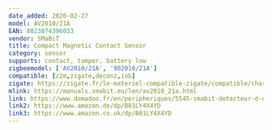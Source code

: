 ```yaml
---
date_added: 2020-02-27
model: AV2010/21A
EAN: 8023874396033
vendor: SMaBiT
title: Compact Magnetic Contact Sensor
category: sensor
supports: contact, tamper, battery low
zigbeemodel: ['AV2010/21A', '902010/21A']
compatible: [z2m,zigate,deconz,iob]
zigate: https://zigate.fr/le-materiel-compatible-zigate/compatible/chargeurusb-
mlink: https://manuals.smabit.eu/len/av2010_21a.html
link: https://www.domadoo.fr/en/peripheriques/5545-smabit-detecteur-d-ouverture-de-portefenetre-zigbee-8023874396033.html
link2: https://www.amazon.de/dp/B01LY4X4YD
link3: https://www.amazon.co.uk/dp/B01LY4X4YD
---
```

